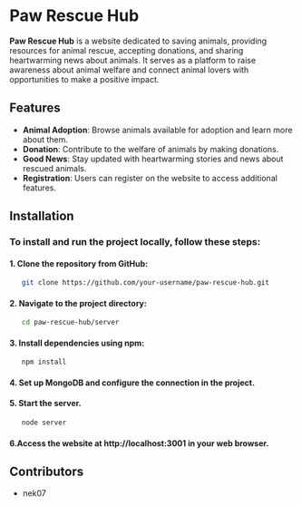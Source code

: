 # Paw Rescue Hub

**Paw Rescue Hub** is a website dedicated to saving animals, providing resources for animal rescue, accepting donations, and sharing heartwarming news about animals. It serves as a platform to raise awareness about animal welfare and connect animal lovers with opportunities to make a positive impact.

## Features
- **Animal Adoption**: Browse animals available for adoption and learn more about them.
- **Donation**: Contribute to the welfare of animals by making donations.
- **Good News**: Stay updated with heartwarming stories and news about rescued animals.
- **Registration**: Users can register on the website to access additional features.

## Installation
### To install and run the project locally, follow these steps:

#### 1. Clone the repository from GitHub:
```bash
   git clone https://github.com/your-username/paw-rescue-hub.git
```
#### 2. Navigate to the project directory:
```bash
   cd paw-rescue-hub/server
```
#### 3. Install dependencies using npm:
```bash
   npm install
```

#### 4. Set up MongoDB and configure the connection in the project.

#### 5. Start the server.
```bash
   node server
```

#### 6.Access the website at http://localhost:3001 in your web browser.

## Contributors
* nek07
